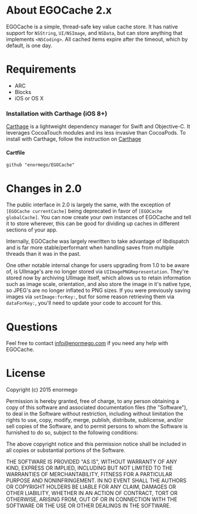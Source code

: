 # About EGOCache 2.x
EGOCache is a simple, thread-safe key value cache store.  It has native support for `NSString`, `UI/NSImage`, and `NSData`, but can store anything that implements `<NSCoding>`.  All cached items expire after the timeout, which by default, is one day.

# Requirements

* ARC
* Blocks
* iOS or OS X

### Installation with Carthage (iOS 8+)
[Carthage](https://github.com/Carthage/Carthage) is a lightweight dependency manager for Swift and Objective-C. It leverages CocoaTouch modules and ins less invasive than CocoaPods.
To install with Carthage, follow the instruction on [Carthage](https://github.com/Carthage/Carthage)
#### Cartfile
```
github "enormego/EGOCache"
```

# Changes in 2.0

The public interface in 2.0 is largely the same, with the exception of `[EGOCache currentCache]` being deprecated in favor of `[EGOCache globalCache]`.  You can now create your own instances of EGOCache and tell it to store wherever, this can be good for dividing up caches in different sections of your app.

Internally, EGOCache was largely rewritten to take advantage of libdispatch and is far more stable/performant when handling saves from multiple threads than it was in the past.

One other notable internal change for users upgrading from 1.0 to be aware of, is UIImage's are no longer stored via `UIImagePNGRepresentation`.  They're stored now by archiving UIImage itself, which allows us to retain information such as image scale, orientation, and also store the image in it's native type, so JPEG's are no longer inflated to PNG sizes.  If you were previously saving images via `setImage:forKey:`, but for some reason retrieving them via `dataForKey:`, you'll need to update your code to account for this.

# Questions
Feel free to contact info@enormego.com if you need any help with EGOCache.

# License
Copyright (c) 2015 enormego

Permission is hereby granted, free of charge, to any person obtaining a copy
of this software and associated documentation files (the "Software"), to deal
in the Software without restriction, including without limitation the rights
to use, copy, modify, merge, publish, distribute, sublicense, and/or sell
copies of the Software, and to permit persons to whom the Software is
furnished to do so, subject to the following conditions:

The above copyright notice and this permission notice shall be included in
all copies or substantial portions of the Software.

THE SOFTWARE IS PROVIDED "AS IS", WITHOUT WARRANTY OF ANY KIND, EXPRESS OR
IMPLIED, INCLUDING BUT NOT LIMITED TO THE WARRANTIES OF MERCHANTABILITY,
FITNESS FOR A PARTICULAR PURPOSE AND NONINFRINGEMENT. IN NO EVENT SHALL THE
AUTHORS OR COPYRIGHT HOLDERS BE LIABLE FOR ANY CLAIM, DAMAGES OR OTHER
LIABILITY, WHETHER IN AN ACTION OF CONTRACT, TORT OR OTHERWISE, ARISING FROM,
OUT OF OR IN CONNECTION WITH THE SOFTWARE OR THE USE OR OTHER DEALINGS IN
THE SOFTWARE.
